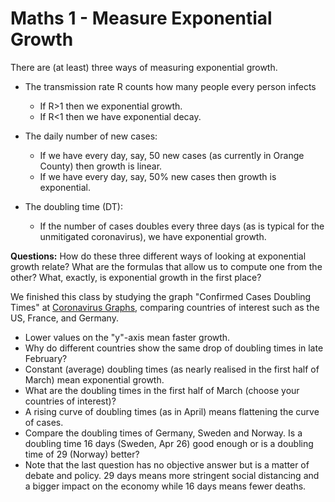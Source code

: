 # Maths 1 - Measure Exponential Growth

There are (at least) three ways of measuring exponential growth.

- The transmission rate R counts how many people every person infects
  - If R>1 then we exponential growth.
  - If R<1 then we have exponential decay.

- The daily number of new cases:
  - If we have every day, say,  50 new cases (as currently in Orange County) then growth is linear.
  - If we have every day, say, 50% new cases then growth is exponential.

- The doubling time (DT):
  - If the number of cases doubles every three days (as is typical for the unmitigated coronavirus), we have exponential growth.

**Questions:** How do these three different ways of looking at exponential growth relate? What are the formulas that allow us to compute one from the other? What, exactly, is exponential growth in the first place?

We finished this class by studying the graph "Confirmed Cases Doubling Times"  at [Coronavirus Graphs](https://coronavirusgraphs.com/), comparing countries of interest such as the US, France, and Germany.

  - Lower values on the "y"-axis mean faster growth.
  - Why do different countries show the same drop of doubling times in late February?
  - Constant (average) doubling times (as nearly realised in the first half of March) mean exponential growth. 
  - What are the doubling times in the first half of March (choose your countries of interest)?
  - A rising curve of doubling times (as in April) means flattening the curve of cases.
  - Compare the doubling times of Germany, Sweden and Norway. Is a doubling time 16 days (Sweden, Apr 26) good enough or is a doubling time of 29 (Norway) better? 
  - Note that the last question has no objective answer but is a matter of debate and policy. 29 days means more stringent social distancing and a bigger impact on the economy while 16 days means fewer deaths.